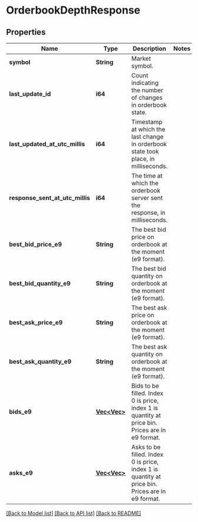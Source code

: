 # OrderbookDepthResponse

## Properties

Name | Type | Description | Notes
------------ | ------------- | ------------- | -------------
**symbol** | **String** | Market symbol. | 
**last_update_id** | **i64** | Count indicating the number of changes in orderbook state. | 
**last_updated_at_utc_millis** | **i64** | Timestamp at which the last change in orderbook state took place, in milliseconds. | 
**response_sent_at_utc_millis** | **i64** | The time at which the orderbook server sent the response, in milliseconds. | 
**best_bid_price_e9** | **String** | The best bid price on orderbook at the moment (e9 format). | 
**best_bid_quantity_e9** | **String** | The best bid quantity on orderbook at the moment (e9 format). | 
**best_ask_price_e9** | **String** | The best ask price on orderbook at the moment (e9 format). | 
**best_ask_quantity_e9** | **String** | The best ask quantity on orderbook at the moment (e9 format). | 
**bids_e9** | [**Vec<Vec<String>>**](Vec.md) | Bids to be filled. Index 0 is price, index 1 is quantity at price bin. Prices are in e9 format. | 
**asks_e9** | [**Vec<Vec<String>>**](Vec.md) | Asks to be filled. Index 0 is price, index 1 is quantity at price bin. Prices are in e9 format. | 

[[Back to Model list]](../README.md#documentation-for-models) [[Back to API list]](../README.md#documentation-for-api-endpoints) [[Back to README]](../README.md)


